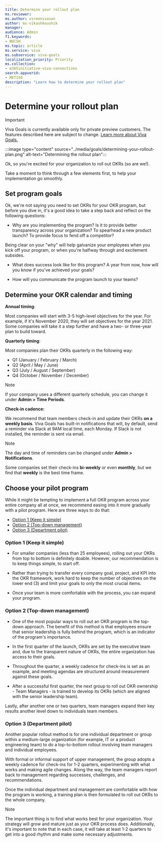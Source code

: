 ```yaml
---
title: Determine your rollout plan
ms.reviewer: 
ms.author: vsreenivasan
author: ms-vikashkoushik
manager: 
audience: Admin
f1.keywords:
- NOCSH
ms.topic: article
ms.service: viva
ms.subservice: viva-goals
localization_priority: Priority
ms.collection:  
- m365initiative-viva-connections  
search.appverid:
- MET150
description: "Learn how to determine your rollout plan"
---
```


# Determine your rollout plan

> [!IMPORTANT]
> Viva Goals is currently available only for private preview customers. The features described here are subject to change. [Learn more about Viva Goals.](https://go.microsoft.com/fwlink/?linkid=2189933)

:::image type="content" source="../media/goals/determining-your-rollout-plan.png" alt-text="Determining the rollout plan":::

Ok, so you're excited for your organization to roll out OKRs (so are we!).

Take a moment to think through a few elements first, to help your implementation go smoothly.

## Set program goals

Ok, we're not saying you need to set OKRs for your OKR program, but before you dive in, it's a good idea to take a step back and reflect on the following questions:

- Why are you implementing the program? Is it to provide better transparency across your organization? To spearhead a new product launch? To provide focus to fend off a competitor?

Being clear on your "why" will help galvanize your employees when you kick off your program, or when you're halfway through and excitement subsides.

- What does success look like for this program? A year from now, how will you know if you've achieved your goals?

- How will you communicate the program launch to your teams?
  
## Determine your OKR calendar and timing

**Annual timing**:

Most companies will start with 3-5 high-level objectives for the year. For example, if it's November 2020, they will set objectives for the year 2021. Some companies will take it a step further and have a two- or three-year plan to build toward.

**Quarterly timing**:

Most companies plan their OKRs quarterly in the following way:

- Q1 (January / February / March)
- Q2 (April / May / June)
- Q3 (July / August / September)
- Q4 (October / November / December)

> [!NOTE]
> If your company uses a different quarterly schedule, you can change it under **Admin > Time Periods**.

**Check-in cadence:**

We recommend that team members check-in and update their OKRs **on a weekly basis**. Viva Goals has built-in notifications that will, by default, send a reminder via Slack at 9AM local time, each Monday. If Slack is not installed, the reminder is sent via email.

> [!NOTE]
> The day and time of reminders can be changed under **Admin > Notifications**.

Some companies set their check-ins **bi-weekly** or even **monthly**, but we find that **weekly** is the best time frame.

## Choose your pilot program

While it might be tempting to implement a full OKR program across your entire company all at once, we recommend easing into it more gradually with a pilot program. Here are three ways to do that:

- [Option 1 (Keep it simple)](#option-1-keep-it-simple)
- [Option 2 (Top-down management)](#option-2-top-down-management)
- [Option 3 (Department pilot)](#option-3-department-pilot)

### Option 1 (Keep it simple)

- For smaller companies (less than 25 employees), rolling out your OKRs from top to bottom is definitely doable. However, our recommendation is to keep things simple, to start off.

- Rather than trying to transfer every company goal, project, and KPI into the OKR framework, work hard to keep the number of objectives on the lower end (3) and limit your goals to only the most crucial items.

- Once your team is more comfortable with the process, you can expand your program.

### Option 2 (Top-down management)

- One of the most popular ways to roll out an OKR program is the top-down approach. The benefit of this method is that employees ensure that senior leadership is fully behind the program, which is an indicator of the program's importance.

- In the first quarter of the launch, OKRs are set by the executive team and, due to the transparent nature of OKRs, the entire organization has access to their goals.

- Throughout the quarter, a weekly cadence for check-ins is set as an example, and meeting agendas are structured around measurement against these goals.

- After a successful first quarter, the next group to roll out OKR ownership - Team Managers - is trained to develop its OKRs (which are aligned with the senior leadership team). 

Lastly, after another one or two quarters, team managers expand their key results another level down to individuals team members.

### Option 3 (Department pilot)

Another popular rollout method is for one individual department or group within a medium-large organization (for example, IT or a product engineering team) to do a top-to-bottom rollout involving team managers and individual employees.

With formal or informal support of upper management, the group adopts a weekly cadence for check-ins for 1-2 quarters, experimenting with what works and making agile changes. Along the way, the team managers report back to management regarding successes, challenges, and recommendations.

Once the individual department and management are comfortable with how the program is working, a training plan is then formulated to roll out OKRs to the whole company.

> [!NOTE]
> The important thing is to find what works best for your organization. Your strategy will grow and mature just as your OKR process does. Additionally, it's important to note that in each case, it will take at least 1-2 quarters to get into a good rhythm and make some necessary adjustments.
